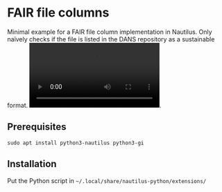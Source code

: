 # FAIR file columns
Minimal example for a FAIR file column implementation in Nautilus. Only naïvely checks if the file is listed in the DANS repository as a sustainable format. ![Watch the demo](./demo.mp4).

## Prerequisites

```
sudo apt install python3-nautilus python3-gi
```

## Installation

Put the Python script in `~/.local/share/nautilus-python/extensions/`

